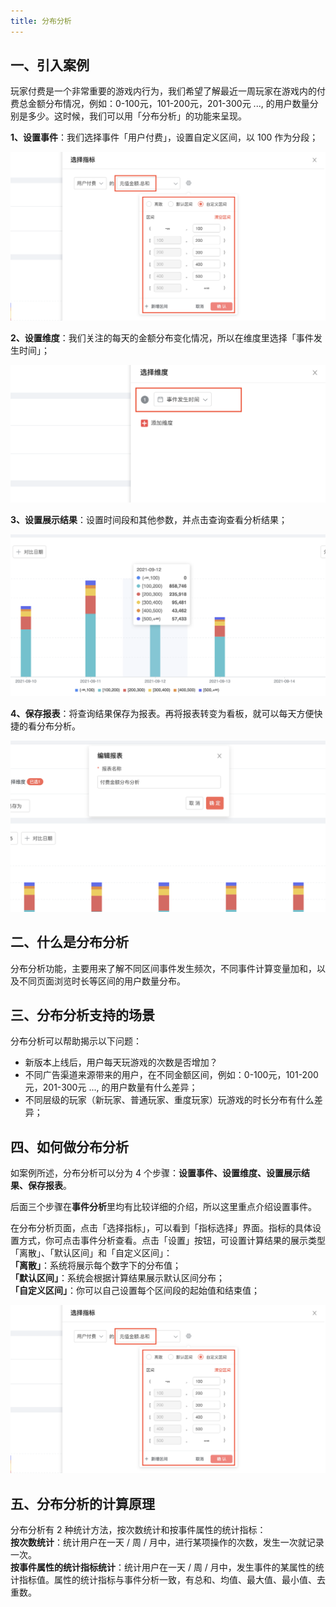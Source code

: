 ```yaml
---
title: 分布分析
---
```


## 一、引入案例

玩家付费是一个非常重要的游戏内行为，我们希望了解最近一周玩家在游戏内的付费总金额分布情况，例如：0-100元，101-200元，201-300元 ..., 的用户数量分别是多少。这时候，我们可以用「分布分析」的功能来呈现。

**1、设置事件**：我们选择事件「用户付费」，设置自定义区间，以 100 作为分段；

![](/img/customEvent/distribution/fenbu-1-1.png)


**2、设置维度**：我们关注的每天的金额分布变化情况，所以在维度里选择「事件发生时间」；

![](/img/customEvent/distribution/fenbu-1-2-2.png)

**3、设置展示结果**：设置时间段和其他参数，并点击查询查看分析结果；

![](/img/customEvent/distribution/fenbu-1-2-3.png)

**4、保存报表**：将查询结果保存为报表。再将报表转变为看板，就可以每天方便快捷的看分布分析。

![](/img/customEvent/distribution/fenbu-1-4.png)

## 二、什么是分布分析

分布分析功能，主要用来了解不同区间事件发生频次，不同事件计算变量加和，以及不同页面浏览时长等区间的用户数量分布。

## 三、分布分析支持的场景

分布分析可以帮助揭示以下问题：<br/>
- 新版本上线后，用户每天玩游戏的次数是否增加？
- 不同广告渠道来源带来的用户，在不同金额区间，例如：0-100元，101-200元，201-300元 ..., 的用户数量有什么差异；
- 不同层级的玩家（新玩家、普通玩家、重度玩家）玩游戏的时长分布有什么差异；

## 四、如何做分布分析

如案例所述，分布分析可以分为 4 个步骤：**设置事件、设置维度、设置展示结果、保存报表**。

后面三个步骤在**事件分析**里均有比较详细的介绍，所以这里重点介绍设置事件。

在分布分析页面，点击「选择指标」，可以看到「指标选择」界面。指标的具体设置方式，你可点击事件分析查看。点击「设置」按钮，可设置计算结果的展示类型「离散」、「默认区间」和「自定义区间」：<br/>
**「离散」**：系统将展示每个数字下的分布值；<br/>
**「默认区间」**：系统会根据计算结果展示默认区间分布；<br/>
**「自定义区间」**：你可以自己设置每个区间段的起始值和结束值；

![](/img/customEvent/distribution/fenbu-1-1.png)

## 五、分布分析的计算原理

分布分析有 2 种统计方法，按次数统计和按事件属性的统计指标：<br/>
**按次数统计**：统计用户在一天 / 周 / 月中，进行某项操作的次数，发生一次就记录一次。<br/>
**按事件属性的统计指标统计**：统计用户在一天 / 周 / 月中，发生事件的某属性的统计指标值。属性的统计指标与事件分析一致，有总和、均值、最大值、最小值、去重数。


